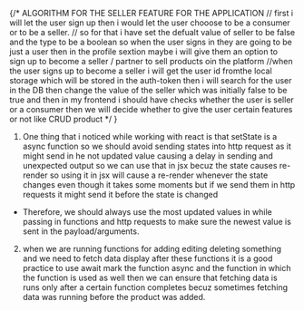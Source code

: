 {/*                                  ALGORITHM FOR THE SELLER FEATURE FOR THE APPLICATION
// first i will let the user sign up then i would let the user chooose to be a consumer or to be a seller.
// so for that i have set the defualt value of seller to be false and the type to be a boolean so when the user signs in they are going to be just a user then in the profile sextion maybe i will give them an option to sign up to become a seller / partner to sell products oin the platform
//when the user signs up to become a seller i will get the user id fromthe local storage which will be stored in the auth-token then i will search for the user in the DB then change the value of the seller which was initially false to be true and then in my frontend i should have checks whether the user is seller or a consumer then we will decide whether to give the user certain features or not like CRUD product */ }


1. One thing that i noticed while working with react is that setState is a async function so we should avoid sending states into http request as it might send in he not updated value causing a delay in sending and unexpected output so we can use that in jsx becuz the state causes re-render so using it in jsx will cause a re-render whenever the state changes even though it takes some moments but if we send them in http requests it might send it before the state is changed
 - Therefore, we should always use the most updated values in while passing in functions and http requests to make sure the newest value is sent in the payload/arguments.
 
 2. when we are running functions for adding editing deleting something and we need to fetch data display after these functions it is a good practice to use await mark the function async and the function in which the function is used as well then we can ensure that fetching data is runs only after a certain function completes becuz sometimes fetching data was running before the product was added.




